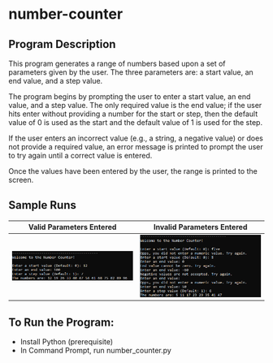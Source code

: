 # number-counter

## Program Description
This program generates a range of numbers based upon a set of parameters given by the user. The three parameters are: a start value, an end value, and a step value. 

The program begins by prompting the user to enter a start value, an end value, and a step value. The only required value is the end value; if the user hits enter without providing a number for the start or step, then the default value of 0 is used as the start and the default value of 1 is used for the step. 

If the user enters an incorrect value (e.g., a string, a negative value) or does not provide a required value, an error message is printed to prompt the user to try again until a correct value is entered. 

Once the values have been entered by the user, the range is printed to the screen.  

## Sample Runs
**Valid Parameters Entered**   |  **Invalid Parameters Entered**
:-------------------------:|:-------------------------:
<img src="https://github.com/junmian/number-counter/blob/main/valid-parameters-entered.png" alt="Valid Parameters Entered"> | <img src="https://github.com/junmian/number-counter/blob/main/invalid-parameters-entered.png" alt="Invalid Parameters Entered">

## To Run the Program:
- Install Python (prerequisite)
- In Command Prompt, run number_counter.py
